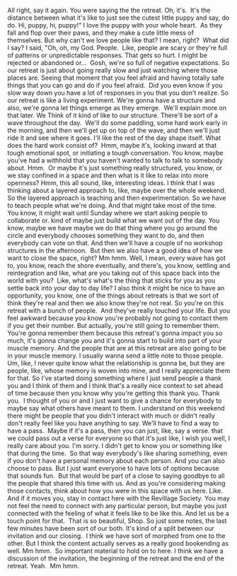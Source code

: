 All right, say it again. You were saying the the retreat. Oh, it's.  It's the distance between what it's like to just see the cutest little puppy and say, do do. Hi, puppy, hi, puppy!" I love the puppy with your whole heart.  As they fall and flop over their paws, and they make a cute little mess of themselves. But why can't we love people like that? I mean, right?  What did I say? I said, "Oh, oh, my God. People.  Like, people are scary or they're full of patterns or unpredictable responses. That gets so hurt. I might be rejected or abandoned or...  Gosh, we're so full of negative expectations. So our retreat is just about going really slow and just watching where those places are. Seeing that moment that you feel afraid and having totally safe things that you can go and do if you feel afraid.  Did you even know if you slow way down you have a lot of responses in you that you don't realize. So our retreat is like a living experiment. We're gonna have a structure and also, we're gonna let things emerge as they emerge.  We'll explain more on that later. We Think of it kind of like to our structure. There'll be sort of a wave throughout the day.  We'll do some paddling, some hard work early in the morning, and then we'll get up on top of the wave, and then we'll just ride it and see where it goes. I'll like the rest of the day shape itself. What does the hard work consist of?  Hmm, maybe it's, looking inward at that tough emotional spot, or initiating a tough conversation. You know, maybe you've had a withhold that you haven't wanted to talk to talk to somebody about. Hmm.  Or maybe it's just something really structured, you know, or we stay confined in a space and then what is it like to relax into more openness? Hmm, this all sound, like, interesting ideas. I think that I was thinking about a layered approach to, like, maybe over the whole weekend.  So the layered approach is teaching and then experimentation. So we have to teach people what we're doing. And that might take most of the time.  You know, it might wait until Sunday where we start asking people to collaborate or. kind of maybe just build what we want out of the day. You know, maybe we have maybe we do that thing where you go around the circle and everybody chooses something they want to do, and then everybody can vote on that. And then we'll have a couple of no workshop structures in the afternoon.  But then we also have a good idea of how we want to close the space, right? Mm hmm. Well, I mean, every wave has got to, you know, reach the shore eventually, and there's, you know, settling and reintegration and like, what are you taking out of this space back into the world with you?  Like, what's what's the thing that sticks for you as you settle back into your day to day life? I also think it might be nice to have an opportunity, you know, one of the things about retreats is that we sort of think they're real and then we also know they're not real. So you're on this retreat with a bunch of people.  And they've really touched your life. But you feel awkward because you know you're probably not going to contact them if you get their number. But actually, you're still going to remember them.  You're gonna remember them because this retreat's gonna impact you so much, it's gonna change you and it's gonna start to build into part of your muscle memory. And the people that are at this retreat are also going to be in your muscle memory. I usually wanna send a little note to those people.  Um, like, I never quite know what the relationship is gonna be, but they are people, like, whose memory is woven into mine, and I really appreciate them for that. So I've started doing something where I just send people a thank you and I think of them and I think that's a really nice context to set ahead of time because then you know why you're getting this thank you. Thank you.  I thought of you or and I just want to give a chance for everybody to maybe say what others have meant to them. I understand on this weekend there might be people that you didn't interact with much or didn't really don't really feel like you have anything to say. We'll have to find a way to have a pass.  Maybe if it's a pass, then you can just, like, say a verse. that we could pass out a verse for everyone so that it's just like, I wish you well, I really care about you. I'm sorry. I didn't get to know you or something like that during the time.  So that way everybody's like sharing something, even if you don't have a personal memory about each person. And you can also choose to pass. But I just want everyone to have lots of options because that sounds fun.  But that would be part of a close to saying goodbye to all the people that shared this time with us. And as you're considering making those contacts, think about how you were in this space with us here. Like.  And if it moves you, stay in contact here with the Revillage Society. You may not feel the need to connect with any particular person, but maybe you just connected with the feeling of what it feels like to be like this. And let us be a touch point for that.  That is so beautiful, Shop. So just some notes, the last few minutes have been sort of our both. It's kind of a split between our invitation and our closing.  I think we have sort of morphed from one to the other. But I think the content actually serves as a really good bookending as well. Mm hmm.  So important material to hold on to here. I think we have a discussion of the invitation, the beginning of the retreat and the end of the retreat. Yeah.  Mm hmm.